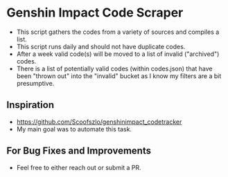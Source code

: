 # Genshin Impact Code Scraper
- This script gathers the codes from a variety of sources and compiles a list.
- This script runs daily and should not have duplicate codes.
- After a week valid code(s) will be moved to a list of invalid ("archived") codes.
- There is a list of potentially valid codes (within codes.json) that have been "thrown out" into the "invalid" bucket as I know my filters are a bit presumptive.

## Inspiration
- https://github.com/Scoofszlo/genshinimpact_codetracker
- My main goal was to automate this task.

## For Bug Fixes and Improvements
- Feel free to either reach out or submit a PR.
